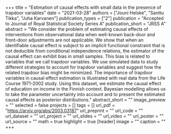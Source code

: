 +++
title = "Estimation of causal effects with small data in the presence of trapdoor variables"
date = "2021-03-28"
authors = ["Jouni Helske", "Santtu Tikka", "Juha Karvanen"]
publication_types = ["2"]
publication = "Accepted to Journal of Royal Statistical Society Series A"
publication_short = "JRSS A"
abstract = "We consider the problem of estimating causal effects of interventions from observational data when well-known back-door and front-door adjustments are not applicable. We show that when an identifiable causal effect is subject to an implicit functional constraint that is not deducible from conditional independence relations, the estimator of the causal effect can exhibit bias in small samples. This bias is related to variables that we call trapdoor variables. We use simulated data to study different strategies to account for trapdoor variables and suggest how the related trapdoor bias might be minimized. The importance of trapdoor variables in causal effect estimation is illustrated with real data from the Life Course 1971-2002 study. Using this dataset, we estimate the causal effect of education on income in the Finnish context. Bayesian modelling allows us to take the parameter uncertainty into account and to present the estimated causal effects as posterior distributions."
abstract_short = ""
image_preview = ""
selected = false
projects = []
tags = []
url_pdf = "https://arxiv.org/abs/2003.03187"
url_preprint = ""
url_code = ""
url_dataset = ""
url_project = ""
url_slides = ""
url_video = ""
url_poster = ""
url_source = ""
math = true
highlight = true
[header]
image = ""
caption = ""
+++
